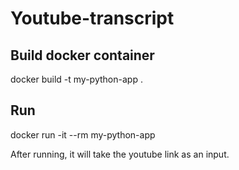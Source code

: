 # Youtube-transcript

## Build docker container
docker build -t my-python-app . 

## Run
docker run -it --rm my-python-app

After running, it will take the youtube link as an input. 